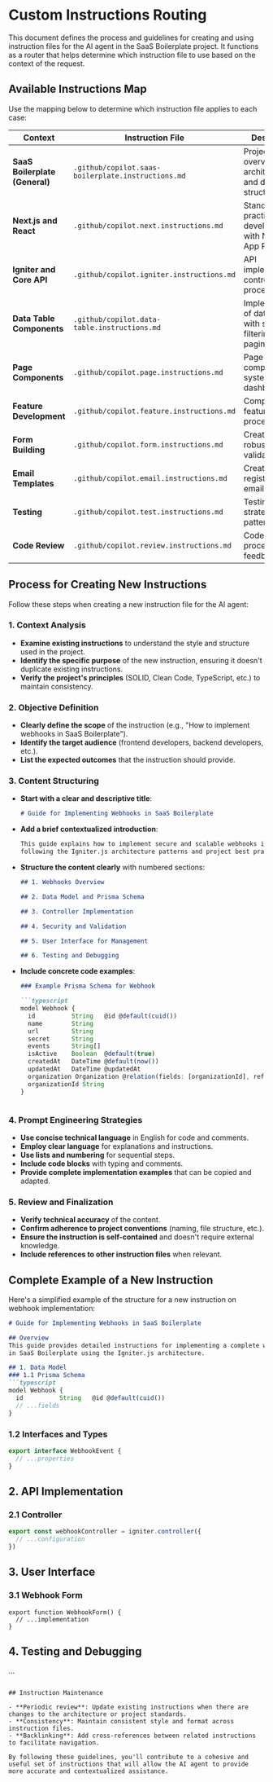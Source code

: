 # Custom Instructions Routing

This document defines the process and guidelines for creating and using instruction files for the AI agent in the SaaS Boilerplate project. It functions as a router that helps determine which instruction file to use based on the context of the request.

## Available Instructions Map

Use the mapping below to determine which instruction file applies to each case:

| Context | Instruction File | Description |
|---------|-----------------|-------------|
| **SaaS Boilerplate (General)** | `.github/copilot.saas-boilerplate.instructions.md` | Project overview, architecture, and directory structure |
| **Next.js and React** | `.github/copilot.next.instructions.md` | Standards and practices for development with Next.js 15 App Router |
| **Igniter and Core API** | `.github/copilot.igniter.instructions.md` | API implementation, controllers, and procedures |
| **Data Table Components** | `.github/copilot.data-table.instructions.md` | Implementation of data tables with sorting, filtering, and pagination |
| **Page Components** | `.github/copilot.page.instructions.md` | Page component system for dashboards |
| **Feature Development** | `.github/copilot.feature.instructions.md` | Complete feature creation process |
| **Form Building** | `.github/copilot.form.instructions.md` | Creation of robust and validated forms |
| **Email Templates** | `.github/copilot.email.instructions.md` | Creation and registration of email templates |
| **Testing** | `.github/copilot.test.instructions.md` | Testing strategies and patterns |
| **Code Review** | `.github/copilot.review.instructions.md` | Code review process and feedback |

## Process for Creating New Instructions

Follow these steps when creating a new instruction file for the AI agent:

### 1. Context Analysis

- **Examine existing instructions** to understand the style and structure used in the project.
- **Identify the specific purpose** of the new instruction, ensuring it doesn't duplicate existing instructions.
- **Verify the project's principles** (SOLID, Clean Code, TypeScript, etc.) to maintain consistency.

### 2. Objective Definition

- **Clearly define the scope** of the instruction (e.g., "How to implement webhooks in SaaS Boilerplate").
- **Identify the target audience** (frontend developers, backend developers, etc.).
- **List the expected outcomes** that the instruction should provide.

### 3. Content Structuring

- **Start with a clear and descriptive title**:
  ```markdown
  # Guide for Implementing Webhooks in SaaS Boilerplate
  ```

- **Add a brief contextualized introduction**:
  ```markdown
  This guide explains how to implement secure and scalable webhooks in SaaS Boilerplate,
  following the Igniter.js architecture patterns and project best practices.
  ```

- **Structure the content clearly** with numbered sections:
  ```markdown
  ## 1. Webhooks Overview
  
  ## 2. Data Model and Prisma Schema
  
  ## 3. Controller Implementation
  
  ## 4. Security and Validation
  
  ## 5. User Interface for Management
  
  ## 6. Testing and Debugging
  ```

- **Include concrete code examples**:
  ```markdown
  ### Example Prisma Schema for Webhook
  
  ```typescript
  model Webhook {
    id          String   @id @default(cuid())
    name        String
    url         String
    secret      String
    events      String[]
    isActive    Boolean  @default(true)
    createdAt   DateTime @default(now())
    updatedAt   DateTime @updatedAt
    organization Organization @relation(fields: [organizationId], references: [id], onDelete: Cascade)
    organizationId String
  }
  ```
  ```

### 4. Prompt Engineering Strategies

- **Use concise technical language** in English for code and comments.
- **Employ clear language** for explanations and instructions.
- **Use lists and numbering** for sequential steps.
- **Include code blocks** with typing and comments.
- **Provide complete implementation examples** that can be copied and adapted.

### 5. Review and Finalization

- **Verify technical accuracy** of the content.
- **Confirm adherence to project conventions** (naming, file structure, etc.).
- **Ensure the instruction is self-contained** and doesn't require external knowledge.
- **Include references to other instruction files** when relevant.

## Complete Example of a New Instruction

Here's a simplified example of the structure for a new instruction on webhook implementation:

```markdown
# Guide for Implementing Webhooks in SaaS Boilerplate

## Overview
This guide provides detailed instructions for implementing a complete webhook system
in SaaS Boilerplate using the Igniter.js architecture.

## 1. Data Model
### 1.1 Prisma Schema
```typescript
model Webhook {
  id          String   @id @default(cuid())
  // ...fields
}
```

### 1.2 Interfaces and Types
```typescript
export interface WebhookEvent {
  // ...properties
}
```

## 2. API Implementation
### 2.1 Controller
```typescript
export const webhookController = igniter.controller({
  // ...configuration
})
```

## 3. User Interface
### 3.1 Webhook Form
```tsx
export function WebhookForm() {
  // ...implementation
}
```

## 4. Testing and Debugging
...
```

## Instruction Maintenance

- **Periodic review**: Update existing instructions when there are changes to the architecture or project standards.
- **Consistency**: Maintain consistent style and format across instruction files.
- **Backlinking**: Add cross-references between related instructions to facilitate navigation.

By following these guidelines, you'll contribute to a cohesive and useful set of instructions that will allow the AI agent to provide more accurate and contextualized assistance.
